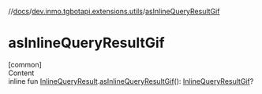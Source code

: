 //[docs](../../index.md)/[dev.inmo.tgbotapi.extensions.utils](index.md)/[asInlineQueryResultGif](as-inline-query-result-gif.md)



# asInlineQueryResultGif  
[common]  
Content  
inline fun [InlineQueryResult](../dev.inmo.tgbotapi.types.InlineQueries.InlineQueryResult.abstracts/-inline-query-result/index.md).[asInlineQueryResultGif](as-inline-query-result-gif.md)(): [InlineQueryResultGif](../dev.inmo.tgbotapi.types.InlineQueries.InlineQueryResult.abstracts.results.gif/-inline-query-result-gif/index.md)?  



